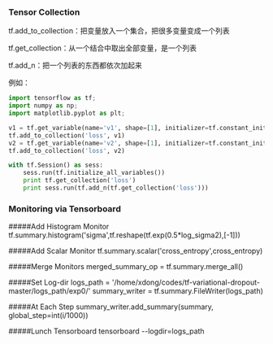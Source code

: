 ### Tensor Collection 

tf.add\_to\_collection：把变量放入一个集合，把很多变量变成一个列表

tf.get\_collection：从一个结合中取出全部变量，是一个列表

tf.add\_n：把一个列表的东西都依次加起来

例如：

```Python 
import tensorflow as tf;  
import numpy as np;  
import matplotlib.pyplot as plt;  

v1 = tf.get_variable(name='v1', shape=[1], initializer=tf.constant_initializer(0))
tf.add_to_collection('loss', v1)
v2 = tf.get_variable(name='v2', shape=[1], initializer=tf.constant_initializer(2))
tf.add_to_collection('loss', v2)

with tf.Session() as sess:
	sess.run(tf.initialize_all_variables())
	print tf.get_collection('loss')
	print sess.run(tf.add_n(tf.get_collection('loss')))

```

### Monitoring via Tensorboard

#####Add Histogram Monitor 
	tf.summary.histogram('sigma',tf.reshape(tf.exp(0.5*log_sigma2),[-1]))
	
#####Add Scalar Monitor
	tf.summary.scalar('cross_entropy',cross_entropy) 
	
#####Merge Monitors
	merged_summary_op = tf.summary.merge_all()
	
#####Set Log-dir
	logs_path = '/home/xdong/codes/tf-variational-dropout-master/logs_path/exp0/'
	summary_writer = tf.summary.FileWriter(logs_path)
	
#####At Each Step
	summary_writer.add_summary(summary, global_step=int(i/1000))
	
#####Lunch Tensorboard
	tensorboard --logdir=logs_path	
	